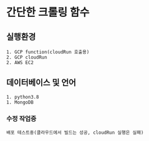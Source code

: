 # 간단한 크롤링 함수
## 실행환경
    1. GCP function(cloudRun 호출용)
    2. GCP cloudRun
    2. AWS EC2
## 데이터베이스 및 언어
    1. python3.8
    1. MongoDB

### 수정 작업중
    배포 테스트중(클라우드에서 빌드는 성공, cloudRun 실행은 실패)